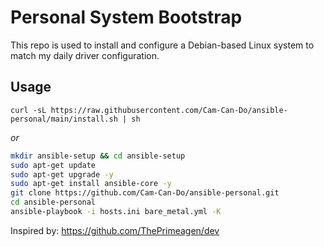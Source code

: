 # Personal System Bootstrap
This repo is used to install and configure a Debian-based Linux system to match my daily driver configuration.

## Usage

`curl -sL https://raw.githubusercontent.com/Cam-Can-Do/ansible-personal/main/install.sh | sh`

*or*

```bash
mkdir ansible-setup && cd ansible-setup
sudo apt-get update
sudo apt-get upgrade -y
sudo apt-get install ansible-core -y
git clone https://github.com/Cam-Can-Do/ansible-personal.git
cd ansible-personal
ansible-playbook -i hosts.ini bare_metal.yml -K
```

Inspired by: https://github.com/ThePrimeagen/dev